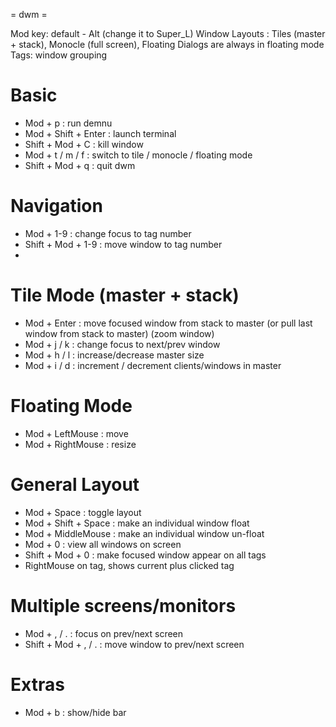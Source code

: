 = dwm =

Mod key: default - Alt (change it to Super_L)
Window Layouts : Tiles (master + stack), Monocle (full screen), Floating
Dialogs are always in floating mode
Tags: window grouping

# Basic
- Mod + p : run demnu
- Mod + Shift + Enter : launch terminal
- Shift + Mod + C : kill window
- Mod + t / m / f : switch to tile / monocle / floating mode
- Shift + Mod + q : quit dwm

# Navigation
- Mod + 1-9 : change focus to tag number
- Shift + Mod + 1-9 : move window to tag number
-

# Tile Mode (master + stack)
- Mod + Enter : move focused window from stack to master (or pull last window from stack to master) (zoom window)
- Mod + j / k : change focus to next/prev window
- Mod + h / l : increase/decrease master size
- Mod + i / d : increment / decrement clients/windows in master

# Floating Mode
- Mod + LeftMouse : move
- Mod + RightMouse : resize

# General Layout
- Mod + Space : toggle layout
- Mod + Shift + Space : make an individual window float
- Mod + MiddleMouse : make an individual window un-float
- Mod + 0 : view all windows on screen
- Shift + Mod + 0 : make focused window appear on all tags
- RightMouse on tag, shows current plus clicked tag



# Multiple screens/monitors
- Mod + , / . : focus on prev/next screen
- Shift + Mod + , / . : move window to prev/next screen



# Extras
- Mod + b : show/hide bar









